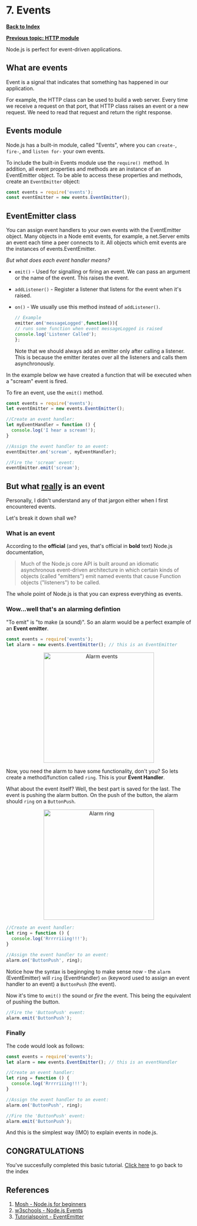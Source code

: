# 7. Events

**[Back to Index](README.md)**

**[Previous topic: HTTP module](http-module.md)**

Node.js is perfect for event-driven applications.

## What are events

Event is a signal that indicates that something has happened in our application.

For example, the HTTP class can be used to build a web server. Every time we receive a request on that port, that HTTP class raises an event or a new request. We need to read that request and return the right response.

## Events module

Node.js has a built-in module, called "Events", where you can `create-`, `fire-`, and `listen for-` your own events.

To include the built-in Events module use the `require() `method. In addition, all event properties and methods are an instance of an EventEmitter object. To be able to access these properties and methods, create an `EventEmitter` object:

``` javascript
const events = require('events');
const eventEmitter = new events.EventEmitter();
```

## EventEmitter class

You can assign event handlers to your own events with the EventEmitter object. Many objects in a Node emit events, for example, a net.Server emits an event each time a peer connects to it. All objects which emit events are the instances of events.EventEmitter.

*But what does each event handler means?*

* `emit()` - Used for signalling or firing an event. We can pass an argument or the name of the event. This raises the event.
* `addListener()` - Register a listener that listens for the event when it's raised.
* `on()` - We usually use this method instead of `addListener()`.
  
  ``` javascript
  // Example
  emitter.on('messageLogged',function()){
  // runs some function when event messageLogged is raised
  console.log('Listener Called');
  };
  ```
  
  Note that we should always add an emitter only after calling a listener. This is because the emitter iterates over all the listeners and calls them asynchronously.

In the example below we have created a function that will be executed when a "scream" event is fired.

To fire an event, use the `emit()` method.

``` javascript
const events = require('events');
let eventEmitter = new events.EventEmitter();

//Create an event handler:
let myEventHandler = function () {
  console.log('I hear a scream!');
}

//Assign the event handler to an event:
eventEmitter.on('scream', myEventHandler);

//Fire the 'scream' event:
eventEmitter.emit('scream');
```

## But what <u>really</u> is an event

Personally, I didn't understand any of that jargon either when I first encountered events.

Let's break it down shall we?

### What is an event

According to the **official** (and yes, that's official in **bold** text) Node.js documentation,
> Much of the Node.js core API is built around an idiomatic asynchronous event-driven architecture in which certain kinds of objects (called "emitters") emit named events that cause Function objects ("listeners") to be called.

The whole point of Node.js is that you can express everything as events.

### Wow...well that's an alarming defintion

"To emit" is "to make (a sound)". So an alarm would be a perfect example of an **Event emitter**.

``` javascript
const events = require('events');
let alarm = new events.EventEmitter(); // this is an EventEmitter
```

<p align='center'><img src='https://raw.githubusercontent.com/jacobjohn2016/Node.js-Tutorial/master/images/emit-alarm.png' alt='Alarm events' height='300'></p>

Now, you need the alarm to have some functionality, don't you? So lets create a method/function called `ring`. This is your **Event Handler**. 

What about the event itself? Well, the best part is saved for the last. The event is pushing the alarm button. On the push of the button, the alarm should `ring` on a `ButtonPush`.

<p align='center'><img src='https://raw.githubusercontent.com/jacobjohn2016/Node.js-Tutorial/master/images/emit-ring.png' alt='Alarm ring' height='300'></p>

``` javascript
//Create an event handler:
let ring = function () {
  console.log('Rrrrriiing!!!');
}

//Assign the event handler to an event:
alarm.on('ButtonPush', ring);
```

Notice how the syntax is beginnging to make sense now - the `alarm` (EventEmitter) will `ring` (EventHandler) `on` (keyword used to assign an event handler to an event) a `ButtonPush` (the event).

Now it's time to `emit()` the sound or *fire* the event. This being the equivalent of pushing the button.

``` javascript
//Fire the 'ButtonPush' event:
alarm.emit('ButtonPush');
```

### Finally

The code would look as follows:

``` javascript
const events = require('events');
let alarm = new events.EventEmitter(); // this is an eventHandler

//Create an event handler:
let ring = function () {
  console.log('Rrrrriiing!!!');
}

//Assign the event handler to an event:
alarm.on('ButtonPush', ring);

//Fire the 'ButtonPush' event:
alarm.emit('ButtonPush');
```

And this is the simplest way (IMO) to explain events in node.js.

## CONGRATULATIONS

You've succesfully completed this basic tutorial.
[Click here](README.md) to go back to the index

## References

1. [Mosh - Node.js for beginners](https://www.youtube.com/watch?v=TlB_eWDSMt4)
2. [w3schools - Node.js Events](https://www.w3schools.com/nodejs/nodejs_events.asp)
3. [Tutorialspoint - EventEmitter](https://www.tutorialspoint.com/nodejs/nodejs_event_emitter.htm)